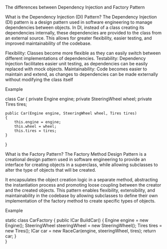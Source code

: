 The differences between Dependency Injection and Factory Pattern

What is the Dependency Injection (DI) Pattern?
The Dependency Injection (DI) pattern is a design pattern used in software engineering to manage dependencies between objects. In DI, instead of a class creating its dependencies internally, these dependencies are provided to the class from an external source. This allows for greater flexibility, easier testing, and improved maintainability of the codebase.

Flexibility: Classes become more flexible as they can easily switch between different implementations of dependencies.
Testability: Dependency Injection facilitates easier unit testing, as dependencies can be easily replaced with mock objects.
Maintainability: Code becomes easier to maintain and extend, as changes to dependencies can be made externally without modifying the class itself

Example

class Car
{
    private Engine engine;
    private SteeringWheel wheel;
    private Tires tires;

    public Car(Engine engine, SteeringWheel wheel, Tires tires)
    {
        this.engine = engine;
        this.wheel = wheel;
        this.tires = tires;
    }
}



What is the Factory Pattern?
The Factory Method Design Pattern is a creational design pattern used in software engineering to provide an interface for creating objects in a superclass, while allowing subclasses to alter the type of objects that will be created.

It encapsulates the object creation logic in a separate method, abstracting the instantiation process and promoting loose coupling between the creator and the created objects.
This pattern enables flexibility, extensibility, and maintainability in the codebase by allowing subclasses to define their own implementation of the factory method to create specific types of objects.

Example

static class CarFactory
{
    public ICar BuildCar()
    {
        Engine engine = new Engine();
        SteeringWheel steeringWheel = new SteeringWheel();
        Tires tires = new Tires();
        ICar car = new RaceCar(engine, steeringWheel, tires);
        return car;
    }   
}

